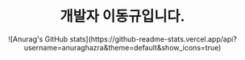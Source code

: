 <h1 align="center">개발자 이동규입니다.</h1>

<div>
  <div align="center">
    ![Anurag's GitHub stats](https://github-readme-stats.vercel.app/api?username=anuraghazra&theme=default&show_icons=true)    
  </div>
  
  
</div>
